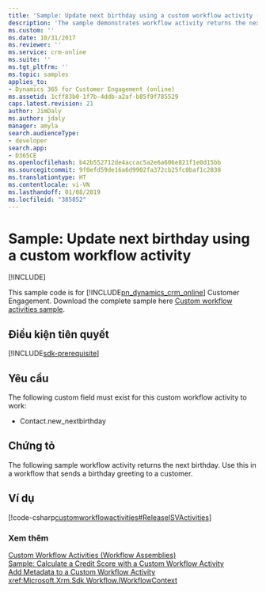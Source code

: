 ```yaml
---
title: 'Sample: Update next birthday using a custom workflow activity (Developer Guide for Dynamics 365 for Customer Engagement) | MicrosoftDocs'
description: 'The sample demonstrates workflow activity returns the next birthday. Use this in a workflow that sends a birthday greeting to a customer. '
ms.custom: ''
ms.date: 10/31/2017
ms.reviewer: ''
ms.service: crm-online
ms.suite: ''
ms.tgt_pltfrm: ''
ms.topic: samples
applies_to:
- Dynamics 365 for Customer Engagement (online)
ms.assetid: 1cff83b0-1f7b-4ddb-a2af-b85f9f785529
caps.latest.revision: 21
author: JimDaly
ms.author: jdaly
manager: amyla
search.audienceType:
- developer
search.app:
- D365CE
ms.openlocfilehash: b42b552712de4accac5a2e6a606e821f1e0d15bb
ms.sourcegitcommit: 9f0efd59de16a6d9902fa372cb25fc0baf1c2838
ms.translationtype: HT
ms.contentlocale: vi-VN
ms.lasthandoff: 01/08/2019
ms.locfileid: "385852"
---
```

# <a name="sample-update-next-birthday-using-a-custom-workflow-activity"></a>Sample: Update next birthday using a custom workflow activity

[!INCLUDE[](../../includes/cc_applies_to_update_9_0_0.md)]

This sample code is for [!INCLUDE[pn_dynamics_crm_online](../../includes/pn-dynamics-crm-online.md)] Customer Engagement. Download the complete sample here [Custom workflow activities sample](https://code.msdn.microsoft.com/Custom-Workflow-Activities-eee57285). 

## <a name="prerequisites"></a>Điều kiện tiên quyết
[!INCLUDE[sdk-prerequisite](../../includes/sdk-prerequisite.md)]
  
## <a name="requirements"></a>Yêu cầu  
 The following custom field must exist for this custom workflow activity to work:  
  
-   Contact.new_nextbirthday  
  
## <a name="demonstrates"></a>Chứng tỏ  
 The following sample workflow activity returns the next birthday. Use this in a workflow that sends a birthday greeting to a customer.  
  
## <a name="example"></a>Ví dụ  
 [!code-csharp[customworkflowactivities#ReleaseISVActivities](../../snippets/csharp/CRMV8/customworkflowactivities/cs/releaseisvactivities.cs#releaseisvactivities)]  
  
### <a name="see-also"></a>Xem thêm  
 [Custom Workflow Activities (Workflow Assemblies)](../custom-workflow-activities-workflow-assemblies.md)   
 [Sample: Calculate a Credit Score with a Custom Workflow Activity](sample-calculate-credit-score-custom-workflow-activity.md)   
 [Add Metadata to a Custom Workflow Activity](add-metadata-custom-workflow-activity.md)   
 <xref:Microsoft.Xrm.Sdk.Workflow.IWorkflowContext>
